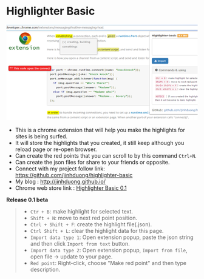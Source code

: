 # Highlighter Basic

![Highlighter-Basic](https://github.com/jinhduong/highlighter-basic/blob/master/H3.png)
- This is a chrome extension that will help you make the highlights for sites is being surfed.
- It will store the highlights that you created, it still keep although you reload page or re-open browser.
- Can create the red points that you can scroll to by this command `Ctrl+N`.
- Can create the json files for share to your friends or opposite.
- Connect with my project follow link: https://github.com/jinhduong/highlighter-basic
- My blog : http://jinhduong.github.io/
- Chrome web store link : [Highlighter Basic 0.1](https://chrome.google.com/webstore/detail/highlighter-basic/njjbackolnkebbcjlnlnabfpboafkeaa?hl=en-US&gl=MY)

**Release 0.1 beta**
>- `Ctr + B`: make highlight for selected text. 
>- `Shift + N`: move to next red point position. 
>- `Ctrl + Shift + F`: create the highlight file(.json). 
>- `Ctrl Shift + L`: clear the highlight data for this page. 
>- `Import data type 1`: Open extension popup, paste the json string and then click `Import from text` button.
>- `Import data type 2`: Open extension popup, `Import from file`, open file -> update to your page.
>- `Red point`: Right-click, choose "Make red point" and then type description.


